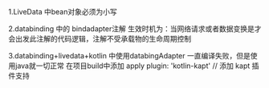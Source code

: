 1.LiveData 中bean对象必须为小写

2.databinding 中的 bindadapter注解 生效时机为：当网络请求或者数据变换是才会出发此注解的代码逻辑，注解不受承载物的生命周期控制

3.databinding+livedata+kotlin 中使用databingAdapter 一直编译失败，但是使用java就一切正常 在项目build中添加 apply plugin: 'kotlin-kapt' // 添加 kapt 插件支持

